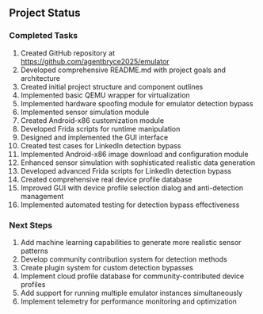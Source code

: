 ## Project Status
### Completed Tasks
1. Created GitHub repository at https://github.com/agentbryce2025/emulator
2. Developed comprehensive README.md with project goals and architecture
3. Created initial project structure and component outlines
4. Implemented basic QEMU wrapper for virtualization
5. Implemented hardware spoofing module for emulator detection bypass
6. Implemented sensor simulation module
7. Created Android-x86 customization module
8. Developed Frida scripts for runtime manipulation
9. Designed and implemented the GUI interface
10. Created test cases for LinkedIn detection bypass
11. Implemented Android-x86 image download and configuration module
12. Enhanced sensor simulation with sophisticated realistic data generation
13. Developed advanced Frida scripts for LinkedIn detection bypass
14. Created comprehensive real device profile database
15. Improved GUI with device profile selection dialog and anti-detection management
16. Implemented automated testing for detection bypass effectiveness

### Next Steps
1. Add machine learning capabilities to generate more realistic sensor patterns
2. Develop community contribution system for detection methods
3. Create plugin system for custom detection bypasses
4. Implement cloud profile database for community-contributed device profiles
5. Add support for running multiple emulator instances simultaneously
6. Implement telemetry for performance monitoring and optimization
